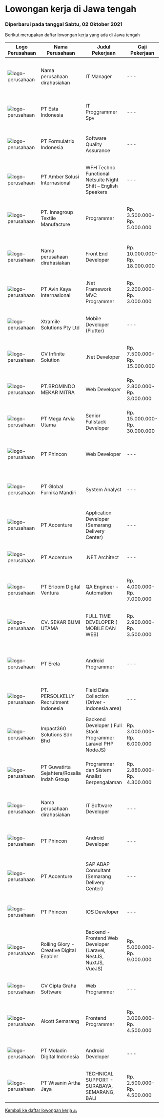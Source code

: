 
  # Lowongan kerja di Jawa tengah

  ### Diperbarui pada tanggal Sabtu, 02 Oktober 2021

  Berikut merupakan daftar lowongan kerja yang ada di Jawa tengah

  |Logo Perusahaan | Nama Perusahaan | Judul Pekerjaan | Gaji Pekerjaan | Lokasi | Deskripsi | Tanggal diunggah | Pranala |
  | -------------- | --------------- | --------------- | --------- | --------- | -------------- | ------- | ----------- |
  |![logo-perusahaan](https://us.123rf.com/450wm/pavelstasevich/pavelstasevich1811/pavelstasevich181101027/112815900-stock-vector-no-image-available-icon-flat-vector.jpg?ver=6)|Nama perusahaan dirahasiakan|IT Manager|---|Bali|Pendidikan minimal S1 segala jurusan Memiliki pengetahuan mengenai PHP dan bahasa pemrograman lainnya atau menguasai jaringan Gaji negotiable...|Jumat, 01 Oktober 2021|https://www.jobstreet.co.id/id/job/it-manager-3645203?token=0~49be6e4d-7848-419f-a7cb-3d590e77e552&sectionRank=1&jobId=jobstreet-id-job-3645203|
|![logo-perusahaan](https://image-service-cdn.seek.com.au/58c9f00fbea8cd8ef5c03b0411fa8e6df9f2223c/ee4dce1061f3f616224767ad58cb2fc751b8d2dc)|PT Esta Indonesia|IT Proggrammer Spv|---|Semarang|Kualifikasi ;1.Pendidikan Min. S1 Jurusan Teknik Informatika/Ilmu Komputer /Sistim Informasi2.Usia 24 - 35 tahun3.Pengalaman min. 2 thn untuk posisi...|Jumat, 01 Oktober 2021|https://www.jobstreet.co.id/id/job/it-proggrammer-spv-3645065?token=0~49be6e4d-7848-419f-a7cb-3d590e77e552&sectionRank=2&jobId=jobstreet-id-job-3645065|
|![logo-perusahaan](https://image-service-cdn.seek.com.au/3fe11e0a9e6ce117e7b36170e1750cf68c13eaba/ee4dce1061f3f616224767ad58cb2fc751b8d2dc)|PT Formulatrix Indonesia|Software Quality Assurance|---|Salatiga|Job Description: Involved in planning and implementing strategies for quality management and testing. Executing all levels of testing (System,...|Kamis, 30 September 2021|https://www.jobstreet.co.id/id/job/software-quality-assurance-3643620?token=0~49be6e4d-7848-419f-a7cb-3d590e77e552&sectionRank=3&jobId=jobstreet-id-job-3643620|
|![logo-perusahaan](https://us.123rf.com/450wm/pavelstasevich/pavelstasevich1811/pavelstasevich181101027/112815900-stock-vector-no-image-available-icon-flat-vector.jpg?ver=6)|PT Amber Solusi Internasional|WFH Techno Functional Netsuite Night Shift – English Speakers|---|Jawa Timur|WFH IT Support Night Shift – English SpeakersDuties and Responsibilities:  Supporting the business in IT area (application and data) Update pricing...|Rabu, 29 September 2021|https://www.jobstreet.co.id/id/job/wfh-techno-functional-netsuite-night-shift-english-speakers-3643356?token=0~49be6e4d-7848-419f-a7cb-3d590e77e552&sectionRank=4&jobId=jobstreet-id-job-3643356|
|![logo-perusahaan](https://us.123rf.com/450wm/pavelstasevich/pavelstasevich1811/pavelstasevich181101027/112815900-stock-vector-no-image-available-icon-flat-vector.jpg?ver=6)|PT. Innagroup Textile Manufacture|Programmer|Rp. 3.500.000-Rp. 5.000.000|Jawa Tengah|Usia maksimal 35 tahun Pendidikan minimal S1 Teknik Informatika Pengalaman minimal 1 tahun sebagai IT programmer/full stack developer Paham dan...|Kamis, 30 September 2021|https://www.jobstreet.co.id/id/job/programmer-3634758?token=0~49be6e4d-7848-419f-a7cb-3d590e77e552&sectionRank=5&jobId=jobstreet-id-job-3634758|
|![logo-perusahaan](https://us.123rf.com/450wm/pavelstasevich/pavelstasevich1811/pavelstasevich181101027/112815900-stock-vector-no-image-available-icon-flat-vector.jpg?ver=6)|Nama perusahaan dirahasiakan|Front End Developer|Rp. 10.000.000-Rp. 18.000.000|Bali|Kandidat harus memiliki setidaknya Gelar Sarjana, Gelar Pasca Sarjana, Gelar Doktor di Teknik (Komputer/Telekomunikasi) atau setara. Setidaknya...|Jumat, 01 Oktober 2021|https://www.jobstreet.co.id/id/job/front-end-developer-3635076?token=0~49be6e4d-7848-419f-a7cb-3d590e77e552&sectionRank=6&jobId=jobstreet-id-job-3635076|
|![logo-perusahaan](https://image-service-cdn.seek.com.au/bb72e50361f18b4bc526244170a7602c931526d0/ee4dce1061f3f616224767ad58cb2fc751b8d2dc)|PT Avin Kaya Internasional|.Net Framework MVC Programmer|Rp. 2.200.000-Rp. 3.000.000|Jawa Tengah|Persyaratan : Pendidikan minimal D3 atau S1 Teknik Informatika Lebih disukai memiliki pengalaman minimal 1 tahun di bidangnya, Fresh Graduate...|Kamis, 30 September 2021|https://www.jobstreet.co.id/id/job/net-framework-mvc-programmer-3629584?token=0~49be6e4d-7848-419f-a7cb-3d590e77e552&sectionRank=7&jobId=jobstreet-id-job-3629584|
|![logo-perusahaan](https://image-service-cdn.seek.com.au/886dbb766c5bd832cea6f1bb5b5374b094ca8917/ee4dce1061f3f616224767ad58cb2fc751b8d2dc)|Xtramile Solutions Pty Ltd|Mobile Developer (Flutter)|---|Bali|Innovative job opportunity offering a high salary package, attractive bonus remuneration and full remote working arrangement. This role will help...|Jumat, 01 Oktober 2021|https://www.jobstreet.co.id/id/job/mobile-developer-flutter-3635106?token=0~49be6e4d-7848-419f-a7cb-3d590e77e552&sectionRank=8&jobId=jobstreet-id-job-3635106|
|![logo-perusahaan](https://image-service-cdn.seek.com.au/56b5c687b70921e14aef5f4e25daf5f16805eb94/ee4dce1061f3f616224767ad58cb2fc751b8d2dc)|CV Infinite Solution|.Net Developer|Rp. 7.500.000-Rp. 15.000.000|Jakarta Raya|Works from home is our advantage, there's never been a better time to work from home Monday to Friday 9 Hours / day Having own PC / Laptop minimal...|Rabu, 29 September 2021|https://www.jobstreet.co.id/id/job/net-developer-3642328?token=0~49be6e4d-7848-419f-a7cb-3d590e77e552&sectionRank=9&jobId=jobstreet-id-job-3642328|
|![logo-perusahaan](https://image-service-cdn.seek.com.au/745a3edbeea638833f47aa0c9a4f7583e9d244dc/ee4dce1061f3f616224767ad58cb2fc751b8d2dc)|PT.BROMINDO MEKAR MITRA|Web Developer|Rp. 2.800.000-Rp. 3.000.000|Semarang|Job Descriptions :- Develop, maintain, and test newly/existing app features- Optimize application for maximum speed and scalability- Collaborate with...|Kamis, 30 September 2021|https://www.jobstreet.co.id/id/job/web-developer-3644115?token=0~49be6e4d-7848-419f-a7cb-3d590e77e552&sectionRank=10&jobId=jobstreet-id-job-3644115|
|![logo-perusahaan](https://image-service-cdn.seek.com.au/552e9fa67eaf18d0e4073706d33841510c34c23b/ee4dce1061f3f616224767ad58cb2fc751b8d2dc)|PT Mega Arvia Utama|Senior Fullstack Developer|Rp. 15.000.000-Rp. 30.000.000|Jakarta Raya|Job Description:Mega Arvia Group is hiring for a Senior Fullstack Developer to be based in either Jakarta or Semarang to help build and refine the...|Jumat, 01 Oktober 2021|https://www.jobstreet.co.id/id/job/senior-fullstack-developer-3645267?token=0~49be6e4d-7848-419f-a7cb-3d590e77e552&sectionRank=11&jobId=jobstreet-id-job-3645267|
|![logo-perusahaan](https://image-service-cdn.seek.com.au/13c7c79ce8e6e7a5b3609e4e6d0ee4622834fcb3/ee4dce1061f3f616224767ad58cb2fc751b8d2dc)|PT Phincon|Web Developer|---|Jakarta Selatan|Job Descriptions : Web developer is responsible for implementing visual and interactive elements that users engage with through their web browser when...|Rabu, 29 September 2021|https://www.jobstreet.co.id/id/job/web-developer-3643002?token=0~49be6e4d-7848-419f-a7cb-3d590e77e552&sectionRank=12&jobId=jobstreet-id-job-3643002|
|![logo-perusahaan](https://us.123rf.com/450wm/pavelstasevich/pavelstasevich1811/pavelstasevich181101027/112815900-stock-vector-no-image-available-icon-flat-vector.jpg?ver=6)|PT Global Furnika Mandiri|System Analyst|---|Semarang|SYSTEM ANALYSTJob Requirements:•   Bachelor’s Degree in Computer Science / Information Technology•   Having experiences as IT Business Analyst for...|Senin, 27 September 2021|https://www.jobstreet.co.id/id/job/system-analyst-3632177?token=0~49be6e4d-7848-419f-a7cb-3d590e77e552&sectionRank=13&jobId=jobstreet-id-job-3632177|
|![logo-perusahaan](https://image-service-cdn.seek.com.au/b7421b8f8728c12962b323fe7c97484c15d95994/ee4dce1061f3f616224767ad58cb2fc751b8d2dc)|PT Accenture|Application Developer (Semarang Delivery Center)|---|Semarang|About AccentureAccenture is a global professional services company with leading capabilities in digital, cloud and security. Combining unmatched...|Rabu, 29 September 2021|https://www.jobstreet.co.id/id/job/application-developer-semarang-delivery-center-3632480?token=0~49be6e4d-7848-419f-a7cb-3d590e77e552&sectionRank=14&jobId=jobstreet-id-job-3632480|
|![logo-perusahaan](https://image-service-cdn.seek.com.au/b7421b8f8728c12962b323fe7c97484c15d95994/ee4dce1061f3f616224767ad58cb2fc751b8d2dc)|PT Accenture|.NET Architect|---|Semarang|About AccentureAccenture is a global professional services company with leading capabilities in digital, cloud, and security. Combining unmatched...|Rabu, 29 September 2021|https://www.jobstreet.co.id/id/job/net-architect-3633497?token=0~49be6e4d-7848-419f-a7cb-3d590e77e552&sectionRank=15&jobId=jobstreet-id-job-3633497|
|![logo-perusahaan](https://image-service-cdn.seek.com.au/7b0850d0262c85ca3c0fa4d6a9c005f1450e6d9f/ee4dce1061f3f616224767ad58cb2fc751b8d2dc)|PT Erloom Digital Ventura|QA Engineer - Automation|Rp. 4.000.000-Rp. 7.000.000|Yogyakarta|Requirements: Candidates must possess at least a Bachelor's Degree in Engineering (Computer/Telecommunication), Computer Science/Information...|Kamis, 30 September 2021|https://www.jobstreet.co.id/id/job/qa-engineer-automation-3644426?token=0~49be6e4d-7848-419f-a7cb-3d590e77e552&sectionRank=16&jobId=jobstreet-id-job-3644426|
|![logo-perusahaan](https://image-service-cdn.seek.com.au/bb1828e6cd676475dfb7b227e5909c2b650b3a86/ee4dce1061f3f616224767ad58cb2fc751b8d2dc)|CV. SEKAR BUMI UTAMA|FULL TIME DEVELOPER ( MOBILE DAN WEB)|Rp. 2.900.000-Rp. 3.500.000|Semarang|Front End DeveloperKeahlian :1.     Menguasai web programming (PHP, HTML, JAVASCRIPT,CSS)2.     Memahami tentang DBMS ( Postgre, SQLserver atau...|Rabu, 29 September 2021|https://www.jobstreet.co.id/id/job/full-time-developer-mobile-dan-web-3627992?token=0~49be6e4d-7848-419f-a7cb-3d590e77e552&sectionRank=17&jobId=jobstreet-id-job-3627992|
|![logo-perusahaan](https://image-service-cdn.seek.com.au/cc8d8c9f0ba1f73a44b17955bdd729eab0a12a93/ee4dce1061f3f616224767ad58cb2fc751b8d2dc)|PT Erela|Android Programmer|---|Semarang|Kualifikasi: Minimal S1 Teknik Informatika Menguasai Android Studio, Java, JSON,PHP Menguasai HTML, CSS, Javascript, Jquery Menguasai teknik...|Rabu, 29 September 2021|https://www.jobstreet.co.id/id/job/android-programmer-3632635?token=0~49be6e4d-7848-419f-a7cb-3d590e77e552&sectionRank=18&jobId=jobstreet-id-job-3632635|
|![logo-perusahaan](https://image-service-cdn.seek.com.au/a778cc2d537d275f0abc3d64068f14c4c640057e/ee4dce1061f3f616224767ad58cb2fc751b8d2dc)|PT. PERSOLKELLY Recruitment Indonesia|Field Data Collection (Driver - Indonesia area)|---|Jawa Barat|Role Responsibility : Collect (map) imaginary in the areas as per instructed by leader. To fulfill mapping target in daily/monthly basis &amp;...|Senin, 27 September 2021|https://www.jobstreet.co.id/id/job/field-data-collection-driver-indonesia-area-3640572?token=0~49be6e4d-7848-419f-a7cb-3d590e77e552&sectionRank=19&jobId=jobstreet-id-job-3640572|
|![logo-perusahaan](https://image-service-cdn.seek.com.au/06b729438205195a03d4bcec08ce1ddd5d9c1576/ee4dce1061f3f616224767ad58cb2fc751b8d2dc)|Impact360 Solutions Sdn Bhd|Backend Developer ( Full Stack Programmer Laravel PHP NodeJS)|Rp. 3.000.000-Rp. 6.000.000|Jakarta Raya|We are a game company hiring backend and full stack programmers from all parts of Indonesia (remote work). If you have real experience buildinga)...|Rabu, 29 September 2021|https://www.jobstreet.co.id/id/job/backend-developer-full-stack-programmer-laravel-php-nodejs-4661320/origin/my?token=0~49be6e4d-7848-419f-a7cb-3d590e77e552&sectionRank=20&jobId=jobstreet-my-job-4661320|
|![logo-perusahaan](https://image-service-cdn.seek.com.au/a19a581a662fdb2d7c562e3b2681323b00c8ebd3/ee4dce1061f3f616224767ad58cb2fc751b8d2dc)|PT Guwatirta Sejahtera/Rosalia Indah Group|Programmer dan Sistem  Analist  Berpengalaman|Rp. 2.880.000-Rp. 4.300.000|Jawa Tengah|Usia maksimal 35 tahun  Pendidikan D3 Jurusan IT  Menguasai minimal satu bahasa pemprograman dan database  Mampu memahami panduan berbahasa inggris...|Senin, 27 September 2021|https://www.jobstreet.co.id/id/job/programmer-dan-sistem-analist-berpengalaman-3632139?token=0~49be6e4d-7848-419f-a7cb-3d590e77e552&sectionRank=21&jobId=jobstreet-id-job-3632139|
|![logo-perusahaan](https://us.123rf.com/450wm/pavelstasevich/pavelstasevich1811/pavelstasevich181101027/112815900-stock-vector-no-image-available-icon-flat-vector.jpg?ver=6)|Nama perusahaan dirahasiakan|IT Software Developer|---|Jawa Tengah|Minimum Bachelor's Degree in any discipline Minimum 3 years working as a programmer, with experience in Flutter and PHP programming Has experience...|Selasa, 28 September 2021|https://www.jobstreet.co.id/id/job/it-software-developer-3641264?token=0~49be6e4d-7848-419f-a7cb-3d590e77e552&sectionRank=22&jobId=jobstreet-id-job-3641264|
|![logo-perusahaan](https://image-service-cdn.seek.com.au/13c7c79ce8e6e7a5b3609e4e6d0ee4622834fcb3/ee4dce1061f3f616224767ad58cb2fc751b8d2dc)|PT Phincon|Android Developer|---|Jakarta Selatan|Technical Requirements  In-depth knowledge of programming languages of Kotlin or Java and Android SDK Sample portfolio of released applications on the...|Rabu, 29 September 2021|https://www.jobstreet.co.id/id/job/android-developer-3642992?token=0~49be6e4d-7848-419f-a7cb-3d590e77e552&sectionRank=23&jobId=jobstreet-id-job-3642992|
|![logo-perusahaan](https://image-service-cdn.seek.com.au/b7421b8f8728c12962b323fe7c97484c15d95994/ee4dce1061f3f616224767ad58cb2fc751b8d2dc)|PT Accenture|SAP ABAP Consultant (Semarang Delivery Center)|---|Semarang|Accenture is a leading global professional services company, providing a broad range of services in strategy and consulting, interactive, technology,...|Selasa, 28 September 2021|https://www.jobstreet.co.id/id/job/sap-abap-consultant-semarang-delivery-center-3626458?token=0~49be6e4d-7848-419f-a7cb-3d590e77e552&sectionRank=24&jobId=jobstreet-id-job-3626458|
|![logo-perusahaan](https://image-service-cdn.seek.com.au/13c7c79ce8e6e7a5b3609e4e6d0ee4622834fcb3/ee4dce1061f3f616224767ad58cb2fc751b8d2dc)|PT Phincon|IOS Developer|---|Jakarta Selatan|Technical Requirements  In-depth knowledge of programming languages of iOS Swift with UI Kit with Sample portfolio of released applications on the...|Rabu, 29 September 2021|https://www.jobstreet.co.id/id/job/ios-developer-3642988?token=0~49be6e4d-7848-419f-a7cb-3d590e77e552&sectionRank=25&jobId=jobstreet-id-job-3642988|
|![logo-perusahaan](https://image-service-cdn.seek.com.au/102dca1c75fb558e6532d8df396235b956dd0e8e/ee4dce1061f3f616224767ad58cb2fc751b8d2dc)|Rolling Glory - Creative Digital Enabler|Backend - Frontend Web Developer (Laravel, NestJS, NuxtJS, VueJS)|Rp. 5.000.000-Rp. 9.000.000|Jakarta Raya|Rolling Glory is looking for a Backend Developer or Frontend Developer role. Rolling Glory is looking for a Web Developer role, who have experience in...|Senin, 27 September 2021|https://www.jobstreet.co.id/id/job/backend-frontend-web-developer-laravel-nestjs-nuxtjs-vuejs-3639806?token=0~49be6e4d-7848-419f-a7cb-3d590e77e552&sectionRank=26&jobId=jobstreet-id-job-3639806|
|![logo-perusahaan](https://us.123rf.com/450wm/pavelstasevich/pavelstasevich1811/pavelstasevich181101027/112815900-stock-vector-no-image-available-icon-flat-vector.jpg?ver=6)|CV Cipta Graha Software|Web Programmer|---|Pekalongan|Cipta Graha Software merupakan penyedia jasa atau layanan IT yang memiliki spesialisasi dalam pengembangan perangkat lunak (software) tepat guna. Hal...|Senin, 27 September 2021|https://www.jobstreet.co.id/id/job/web-programmer-3639919?token=0~49be6e4d-7848-419f-a7cb-3d590e77e552&sectionRank=27&jobId=jobstreet-id-job-3639919|
|![logo-perusahaan](https://image-service-cdn.seek.com.au/d16238354b494eee9a527edfec741716a04bc65a/ee4dce1061f3f616224767ad58cb2fc751b8d2dc)|Alcott Semarang|Frontend Programmer|Rp. 3.000.000-Rp. 4.500.000|Semarang|Responsibilities : Translate designs into clean markup with HTML &amp; CSS Develop functional and appealing web and mobile-based applications based on...|Minggu, 26 September 2021|https://www.jobstreet.co.id/id/job/frontend-programmer-3639056?token=0~49be6e4d-7848-419f-a7cb-3d590e77e552&sectionRank=28&jobId=jobstreet-id-job-3639056|
|![logo-perusahaan](https://image-service-cdn.seek.com.au/2f5d57381ccba0c9825e4d9de4faaf965d821c14/ee4dce1061f3f616224767ad58cb2fc751b8d2dc)|PT Moladin Digital Indonesia|Android Developer|---|Jakarta Raya|About The RoleWe are looking for an Android Developer to join our growing team here. Candidates will develop Android applications for phones and will...|Minggu, 26 September 2021|https://www.jobstreet.co.id/id/job/android-developer-3631432?token=0~49be6e4d-7848-419f-a7cb-3d590e77e552&sectionRank=29&jobId=jobstreet-id-job-3631432|
|![logo-perusahaan](https://image-service-cdn.seek.com.au/baab5fef8d61b88cc98204e98c07633534edabdc/ee4dce1061f3f616224767ad58cb2fc751b8d2dc)|PT Wisanin Artha Jaya|TECHNICAL SUPPORT - SURABAYA, SEMARANG, BALI|Rp. 2.500.000-Rp. 4.500.000|Surabaya|Technical Support : Surabaya, Semarang, and Bali.Please put the city that you apply on the CV.Specifically responsible for installation,...|Jumat, 24 September 2021|https://www.jobstreet.co.id/id/job/technical-support-surabaya-semarang-bali-3638664?token=0~49be6e4d-7848-419f-a7cb-3d590e77e552&sectionRank=30&jobId=jobstreet-id-job-3638664|


  [Kembali ke daftar lowongan kerja 🔙](../README.md#daftar-lowongan-kerja)
  